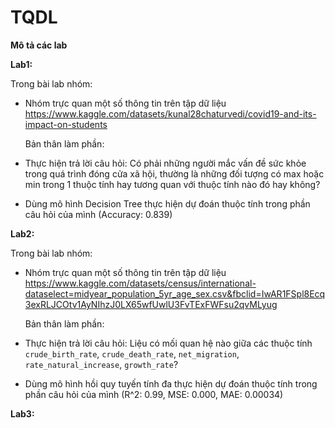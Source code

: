 # TQDL
**Mô tả các lab**

**Lab1:**

Trong bài lab nhóm: 
+ Nhóm trực quan một số thông tin trên tập dữ liệu https://www.kaggle.com/datasets/kunal28chaturvedi/covid19-and-its-impact-on-students

	Bản thân làm phần: 
+ Thực hiện trả lời câu hỏi: Có phải những người mắc vấn đề sức khỏe trong quá trình đóng cửa xã hội, thường là những đối tượng có max hoặc min trong 1 thuộc tính hay tương quan với thuộc tính nào đó hay không?
+ Dùng mô hình Decision Tree thực hiện dự đoán thuộc tính trong phần câu hỏi của mình (Accuracy: 0.839)

**Lab2:**

Trong bài lab nhóm: 
+ Nhóm trực quan một số thông tin trên tập dữ liệu https://www.kaggle.com/datasets/census/international-dataselect=midyear_population_5yr_age_sex.csv&fbclid=IwAR1FSpl8Ecq3exRLJCOtv1AyNIhzJ0LX65wfUwlU3FvTExFWFsu2qvMLyug

	Bản thân làm phần: 
+ Thực hiện trả lời câu hỏi: Liệu có mối quan hệ nào giữa các thuộc tính `crude_birth_rate`, `crude_death_rate`, `net_migration`, `rate_natural_increase`, `growth_rate`?
+ Dùng mô hình hồi quy tuyến tính đa thực hiện dự đoán thuộc tính trong phần câu hỏi của mình (R^2: 0.99, MSE: 0.000, MAE: 0.00034)

**Lab3:**
